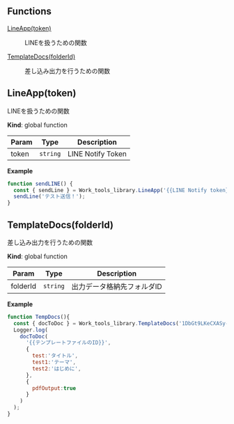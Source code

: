 ## Functions

<dl>
<dt><a href="#LineApp">LineApp(token)</a></dt>
<dd><p>LINEを扱うための関数</p>
</dd>
<dt><a href="#TemplateDocs">TemplateDocs(folderId)</a></dt>
<dd><p>差し込み出力を行うための関数</p>
</dd>
</dl>

<a name="LineApp"></a>

## LineApp(token)
LINEを扱うための関数

**Kind**: global function  

| Param | Type | Description |
| --- | --- | --- |
| token | <code>string</code> | LINE Notify Token |

**Example**  
```js
function sendLINE() {
  const { sendLine } = Work_tools_library.LineApp('{{LINE Notify token}}');
  sendLine('テスト送信！');
}
```
<a name="TemplateDocs"></a>

## TemplateDocs(folderId)
差し込み出力を行うための関数

**Kind**: global function  

| Param | Type | Description |
| --- | --- | --- |
| folderId | <code>string</code> | 出力データ格納先フォルダID |

**Example**  
```js
function TempDocs(){
  const { docToDoc } = Work_tools_library.TemplateDocs('1DbGt9LKeCXASy-ZO0w57_DpHiTuYB7dc');
  Logger.log(
    docToDoc(
      '{{テンプレートファイルのID}}',
      {
        test:'タイトル',
        test1:'テーマ',
        test2:'はじめに',
      },
      {
        pdfOutput:true
      }
    )
  );
}
```
